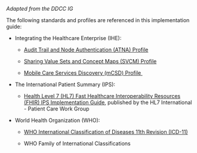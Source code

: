 *Adapted from the DDCC IG*

The following standards and profiles are referenced in this
implementation guide:

-   Integrating the Healthcare Enterprise (IHE):

    -   [Audit Trail and Node Authentication (ATNA)
        Profile](https://profiles.ihe.net/ITI/TF/Volume1/ch-9.html)

    -   [Sharing Value Sets and Concept Maps (SVCM)
        Profile](https://www.ihe.net/uploadedFiles/Documents/ITI/IHE_ITI_Suppl_SVCM.pdf)

    -   [Mobile Care Services Discovery (mCSD)
        Profile ](https://www.ihe.net/uploadedFiles/Documents/ITI/IHE_ITI_Suppl_mCSD.pdf)




-   The International Patient Summary (IPS):

    -   [Health Level 7 (HL7) Fast Healthcare Interoperability Resources
        (FHIR) IPS Implementation
        Guide](http://hl7.org/fhir/uv/ips/index.html), published by the
        HL7 International - Patient Care Work Group

-   World Health Organization (WHO):

    -   [WHO International Classification of Diseases 11th Revision
        (ICD-11)](https://icd.who.int/en)

    -   WHO Family of International Classifications
